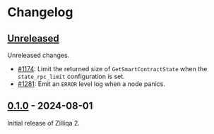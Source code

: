 # Changelog

## [Unreleased]

Unreleased changes.

- [#1174](https://github.com/Zilliqa/zq2/pull/1174): Limit the returned size of `GetSmartContractState` when the `state_rpc_limit` configuration is set.
- [#1281](https://github.com/Zilliqa/zq2/pull/1281): Emit an `ERROR` level log when a node panics.

## [0.1.0] - 2024-08-01

Initial release of Zilliqa 2.

[unreleased]: https://github.com/zilliqa/zq2/compare/v0.1.0...HEAD
[0.1.0]: https://github.com/zilliqa/zq2/releases/tag/v0.1.0
